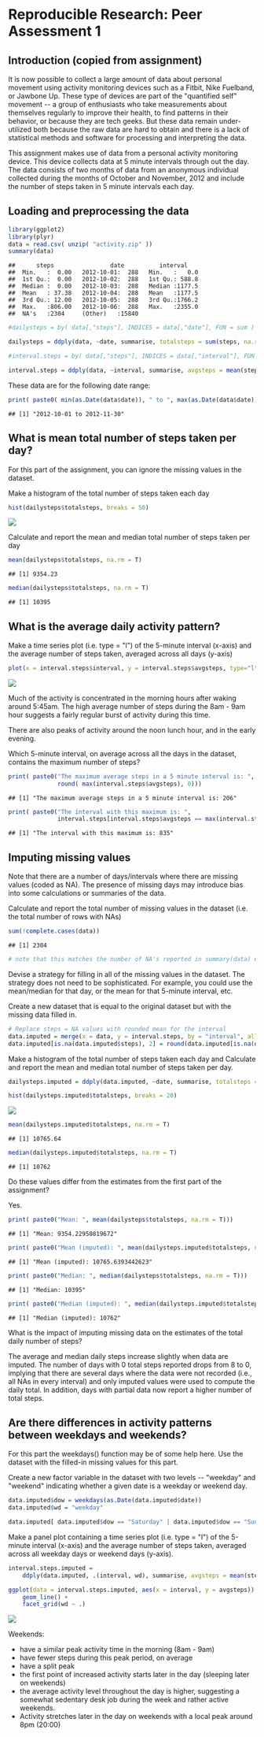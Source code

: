 # Reproducible Research: Peer Assessment 1

## Introduction (copied from assignment)
It is now possible to collect a large amount of data about personal movement using activity monitoring devices such as a Fitbit, Nike Fuelband, or Jawbone Up. These type of devices are part of the "quantified self" movement -- a group of enthusiasts who take measurements about themselves regularly to improve their health, to find patterns in their behavior, or because they are tech geeks. But these data remain under-utilized both because the raw data are hard to obtain and there is a lack of statistical methods and software for processing and interpreting the data.

This assignment makes use of data from a personal activity monitoring device. This device collects data at 5 minute intervals through out the day. The data consists of two months of data from an anonymous individual collected during the months of October and November, 2012 and include the number of steps taken in 5 minute intervals each day.

## Loading and preprocessing the data


```r
library(ggplot2)
library(plyr)
data = read.csv( unzip( "activity.zip" ))
summary(data)
```

```
##      steps                date          interval     
##  Min.   :  0.00   2012-10-01:  288   Min.   :   0.0  
##  1st Qu.:  0.00   2012-10-02:  288   1st Qu.: 588.8  
##  Median :  0.00   2012-10-03:  288   Median :1177.5  
##  Mean   : 37.38   2012-10-04:  288   Mean   :1177.5  
##  3rd Qu.: 12.00   2012-10-05:  288   3rd Qu.:1766.2  
##  Max.   :806.00   2012-10-06:  288   Max.   :2355.0  
##  NA's   :2304     (Other)   :15840
```

```r
#dailysteps = by( data[,"steps"], INDICES = data[,"date"], FUN = sum )

dailysteps = ddply(data, ~date, summarise, totalsteps = sum(steps, na.rm=T))

#interval.steps = by( data[,"steps"], INDICES = data[,"interval"], FUN = mean, na.rm=T )

interval.steps = ddply(data, ~interval, summarise, avgsteps = mean(steps, na.rm=T))
```

These data are for the following date range:

```r
print( paste0( min(as.Date(data$date)), " to ", max(as.Date(data$date)) ))
```

```
## [1] "2012-10-01 to 2012-11-30"
```

## What is mean total number of steps taken per day?
For this part of the assignment, you can ignore the missing values in the dataset.

Make a histogram of the total number of steps taken each day

```r
hist(dailysteps$totalsteps, breaks = 50)
```

![](PA1_template_files/figure-html/unnamed-chunk-3-1.png) 

Calculate and report the mean and median total number of steps taken per day

```r
mean(dailysteps$totalsteps, na.rm = T)
```

```
## [1] 9354.23
```

```r
median(dailysteps$totalsteps, na.rm = T)
```

```
## [1] 10395
```

## What is the average daily activity pattern?
Make a time series plot (i.e. type = "l") of the 5-minute interval (x-axis) and the average number of steps taken, averaged across all days (y-axis)

```r
plot(x = interval.steps$interval, y = interval.steps$avgsteps, type="l")
```

![](PA1_template_files/figure-html/unnamed-chunk-5-1.png) 

Much of the activity is concentrated in the morning hours after waking around 5:45am.  The high average number of steps during the 8am - 9am hour suggests a fairly regular burst of activity during this time.  

There are also peaks of activity around the noon lunch hour, and in the early evening.  

Which 5-minute interval, on average across all the days in the dataset, contains the maximum number of steps?

```r
print( paste0("The maximum average steps in a 5 minute interval is: ",
              round( max(interval.steps$avgsteps), 0)))
```

```
## [1] "The maximum average steps in a 5 minute interval is: 206"
```

```r
print( paste0("The interval with this maximum is: ", 
              interval.steps[interval.steps$avgsteps == max(interval.steps$avgsteps), 1]))
```

```
## [1] "The interval with this maximum is: 835"
```

## Imputing missing values
Note that there are a number of days/intervals where there are missing values (coded as NA). The presence of missing days may introduce bias into some calculations or summaries of the data.

Calculate and report the total number of missing values in the dataset (i.e. the total number of rows with NAs)

```r
sum(!complete.cases(data))
```

```
## [1] 2304
```

```r
# note that this matches the number of NA's reported in summary(data) earlier.
```

Devise a strategy for filling in all of the missing values in the dataset. The strategy does not need to be sophisticated. For example, you could use the mean/median for that day, or the mean for that 5-minute interval, etc.

Create a new dataset that is equal to the original dataset but with the missing data filled in.

```r
# Replace steps = NA values with rounded mean for the interval
data.imputed = merge(x = data, y = interval.steps, by = "interval", all.x = "TRUE")
data.imputed[is.na(data.imputed$steps), 2] = round(data.imputed[is.na(data.imputed$steps), 4], 0)
```

Make a histogram of the total number of steps taken each day and Calculate and report the mean and median total number of steps taken per day. 

```r
dailysteps.imputed = ddply(data.imputed, ~date, summarise, totalsteps = sum(steps))

hist(dailysteps.imputed$totalsteps, breaks = 20)
```

![](PA1_template_files/figure-html/unnamed-chunk-9-1.png) 

```r
mean(dailysteps.imputed$totalsteps, na.rm = T)
```

```
## [1] 10765.64
```

```r
median(dailysteps.imputed$totalsteps, na.rm = T)
```

```
## [1] 10762
```

Do these values differ from the estimates from the first part of the assignment? 

Yes.


```r
print( paste0("Mean: ", mean(dailysteps$totalsteps, na.rm = T)))
```

```
## [1] "Mean: 9354.22950819672"
```

```r
print( paste0("Mean (imputed): ", mean(dailysteps.imputed$totalsteps, na.rm = T)))
```

```
## [1] "Mean (imputed): 10765.6393442623"
```

```r
print( paste0("Median: ", median(dailysteps$totalsteps, na.rm = T)))
```

```
## [1] "Median: 10395"
```

```r
print( paste0("Median (imputed): ", median(dailysteps.imputed$totalsteps, na.rm = T)))
```

```
## [1] "Median (imputed): 10762"
```

What is the impact of imputing missing data on the estimates of the total daily number of steps?

The average and median daily steps increase slightly when data are imputed.  The number of days with 0 total steps reported drops from 8 to 0, implying that there are several days where the data were not recorded (i.e., all NAs in every interval) and only imputed values were used to compute the daily total.  In addition, days with partial data now report a higher number of total steps.


## Are there differences in activity patterns between weekdays and weekends?
For this part the weekdays() function may be of some help here. Use the dataset with the filled-in missing values for this part.

Create a new factor variable in the dataset with two levels -- "weekday" and "weekend" indicating whether a given date is a weekday or weekend day.

```r
data.imputed$dow = weekdays(as.Date(data.imputed$date))
data.imputed$wd = "weekday"

data.imputed[ data.imputed$dow == "Saturday" | data.imputed$dow == "Sunday", 6] = "weekend"
```

Make a panel plot containing a time series plot (i.e. type = "l") of the 5-minute interval (x-axis) and the average number of steps taken, averaged across all weekday days or weekend days (y-axis). 


```r
interval.steps.imputed = 
    ddply(data.imputed, .(interval, wd), summarise, avgsteps = mean(steps, na.rm=T))

ggplot(data = interval.steps.imputed, aes(x = interval, y = avgsteps)) +
    geom_line() + 
    facet_grid(wd ~ .)
```

![](PA1_template_files/figure-html/unnamed-chunk-12-1.png) 

Weekends:   
* have a similar peak activity time in the morning (8am - 9am)   
* have fewer steps during this peak period, on average  
* have a split peak  
* the first point of increased activity starts later in the day (sleeping later on weekends)  
* the average activity level throughout the day is higher, suggesting a somewhat sedentary desk job during the week and rather active weekends.  
* Activity stretches later in the day on weekends with a local peak around 8pm (20:00)  


